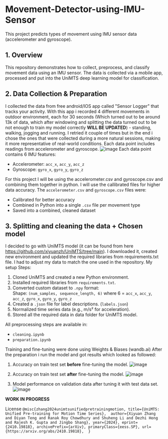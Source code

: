# Movement-Detector-using-IMU-Sensor
This project predicts types of movement using IMU sensor data (accelerometer and gyroscope).

## 1. Overview
This repository demonstrates how to collect, preprocess, and classify movement data using an IMU sensor. The data is collected via a mobile app, processed and put into the UniMTS deep learning model for classification.

## 2. Data Collection & Preparation
I collected the data from free android/IOS app called "Sensor Logger" that tracks your activity. With this app i recorded 4 different movements in outdoor environment, each for 30 seconds (Which turned out to be around 13k of data, which after windowing and splitting the data turned out to be not enough to train my model correctly **WILL BE UPDATED**) - standing, walking, jogging and running. I retried it couple of times but in the end i chose the ones that were collected during a more natural sessions, making it more representative of real-world conditions.
Each data point includes readings from accelerometer and gyroscope.
![image](https://github.com/user-attachments/assets/29eadee0-1518-4a28-a6f1-afee65f6ff6b)
Each data point contains 6 IMU features:
- Accelerometer: `acc_x`, `acc_y`, `acc_z`
- Gyroscope: `gyro_x`, `gyro_y`, `gyro_z`

  
For this project I will be using the accelerometer.csv and gyroscope.csv and combining them together in python. I will use the callibrated files for higher data accuracy. 
The `accelerometer.csv` and `gyroscope.csv` files were:
- Calibrated for better accuracy
- Combined in Python into a single `.csv` file per movement type
- Saved into a combined, cleaned dataset
  
## 3. Splitting and cleaning the data + Chosen model
I decided to go with UniMTS model (it can be found from here https://github.com/xiyuanzh/UniMTS/tree/main). I downloaded it, created new environment and updated the required libraries from requirements.txt file. 
I had to adjust my data to match the one used in the repository. 
My setup Steps:
1. Cloned UniMTS and created a new Python environment.
2. Installed required libraries from `requirements.txt`.
3. Converted custom dataset to `.npy` format:  
   Shape: `(num_samples, sequence_length, 6)` where 6 = `acc_x`, `acc_y`, `acc_z`, `gyro_x`, `gyro_y`, `gyro_z`
4. Created a `.json` file for label descriptions. (`labels.json`)
5. Normalized time series data (e.g., m/s² for acceleration).
6. Stored all the required data in data folder for UniMTS model.

All preprocessing steps are available in:
- `cleaning.ipynb`
- `preparation.ipynb`

Training and fine-tuning were done using Weights & Biases (wandb.ai)
After the preparation i run the model and got results which looked as followed:  
1. Accuracy on train test set **before** fine-tuning the model.
![image](https://github.com/user-attachments/assets/9833fa1a-24a3-4a35-9732-11e4599a5933)

2. Accuracy on train test set **after** fine-tuning the model.
![image](https://github.com/user-attachments/assets/6c615a72-b57c-47a8-b5fc-7ca5309231df)

3. Model performance on validation data after tuning it with test data set.
![image](https://github.com/user-attachments/assets/b680db23-bc68-4fe4-bb89-57faf33e733c)


**WORK IN PROGRESS**

License
`@misc{zhang2024unimtsunifiedpretrainingmotion,
      title={UniMTS: Unified Pre-training for Motion Time Series}, 
      author={Xiyuan Zhang and Diyan Teng and Ranak Roy Chowdhury and Shuheng Li and Dezhi Hong and Rajesh K. Gupta and Jingbo Shang},
      year={2024},
      eprint={2410.19818},
      archivePrefix={arXiv},
      primaryClass={eess.SP},
      url={https://arxiv.org/abs/2410.19818}, 
}`
